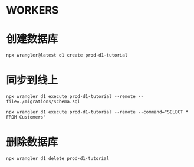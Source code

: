 # WORKERS


# 创建数据库
```shell
npx wrangler@latest d1 create prod-d1-tutorial

```

# 同步到线上
```shell
npx wrangler d1 execute prod-d1-tutorial --remote --file=./migrations/schema.sql

npx wrangler d1 execute prod-d1-tutorial --remote --command="SELECT * FROM Customers"
```

# 删除数据库

```shell
npx wrangler d1 delete prod-d1-tutorial
```